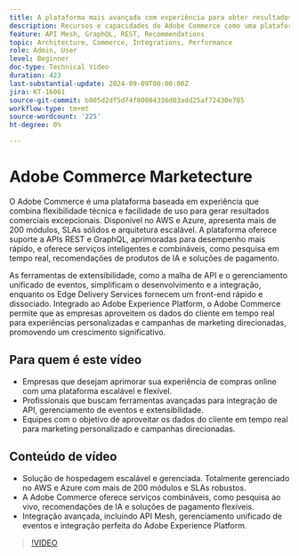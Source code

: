 ```yaml
---
title: A plataforma mais avançada com experiência para obter resultados comerciais excepcionais
description: Recursos e capacidades do Adobe Commerce como uma plataforma baseada em experiência para criar resultados comerciais excepcionais.
feature: API Mesh, GraphQL, REST, Recommendations
topic: Architecture, Commerce, Integrations, Performance
role: Admin, User
level: Beginner
doc-type: Technical Video
duration: 423
last-substantial-update: 2024-09-09T00:00:00Z
jira: KT-16061
source-git-commit: b805d2df5d74f80084336d03add25af72430e785
workflow-type: tm+mt
source-wordcount: '225'
ht-degree: 0%

---
```



# Adobe Commerce Marketecture

O Adobe Commerce é uma plataforma baseada em experiência que combina flexibilidade técnica e facilidade de uso para gerar resultados comerciais excepcionais. Disponível no AWS e Azure, apresenta mais de 200 módulos, SLAs sólidos e arquitetura escalável. A plataforma oferece suporte a APIs REST e GraphQL, aprimoradas para desempenho mais rápido, e oferece serviços inteligentes e combináveis, como pesquisa em tempo real, recomendações de produtos de IA e soluções de pagamento.

As ferramentas de extensibilidade, como a malha de API e o gerenciamento unificado de eventos, simplificam o desenvolvimento e a integração, enquanto os Edge Delivery Services fornecem um front-end rápido e dissociado. Integrado ao Adobe Experience Platform, o Adobe Commerce permite que as empresas aproveitem os dados do cliente em tempo real para experiências personalizadas e campanhas de marketing direcionadas, promovendo um crescimento significativo.

## Para quem é este vídeo

- Empresas que desejam aprimorar sua experiência de compras online com uma plataforma escalável e flexível.
- Profissionais que buscam ferramentas avançadas para integração de API, gerenciamento de eventos e extensibilidade.
- Equipes com o objetivo de aproveitar os dados do cliente em tempo real para marketing personalizado e campanhas direcionadas.

## Conteúdo de vídeo

- Solução de hospedagem escalável e gerenciada. Totalmente gerenciado no AWS e Azure com mais de 200 módulos e SLAs robustos.
- A Adobe Commerce oferece serviços combináveis, como pesquisa ao vivo, recomendações de IA e soluções de pagamento flexíveis.
- Integração avançada, incluindo API Mesh, gerenciamento unificado de eventos e integração perfeita do Adobe Experience Platform.

>[!VIDEO](https://video.tv.adobe.com/v/3433435?learn=on)
